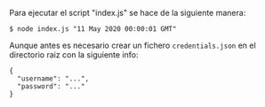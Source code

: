 Para ejecutar el script "index.js" se hace de la siguiente manera:

```
$ node index.js "11 May 2020 00:00:01 GMT"
```

Aunque antes es necesario crear un fichero `credentials.json` en el directorio raiz con la siguiente info:


```
{
  "username": "...",
  "password": "..."
}
```

